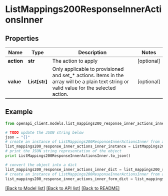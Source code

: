# ListMappings200ResponseInnerActionsInner


## Properties
Name | Type | Description | Notes
------------ | ------------- | ------------- | -------------
**action** | **str** | The action to apply | [optional] 
**value** | **List[str]** | Only applicable to provisioned and set_* actions. Items in the array will be a plain text string or valid value for the selected action. | [optional] 

## Example

```python
from openapi_client.models.list_mappings200_response_inner_actions_inner import ListMappings200ResponseInnerActionsInner

# TODO update the JSON string below
json = "{}"
# create an instance of ListMappings200ResponseInnerActionsInner from a JSON string
list_mappings200_response_inner_actions_inner_instance = ListMappings200ResponseInnerActionsInner.from_json(json)
# print the JSON string representation of the object
print ListMappings200ResponseInnerActionsInner.to_json()

# convert the object into a dict
list_mappings200_response_inner_actions_inner_dict = list_mappings200_response_inner_actions_inner_instance.to_dict()
# create an instance of ListMappings200ResponseInnerActionsInner from a dict
list_mappings200_response_inner_actions_inner_form_dict = list_mappings200_response_inner_actions_inner.from_dict(list_mappings200_response_inner_actions_inner_dict)
```
[[Back to Model list]](../README.md#documentation-for-models) [[Back to API list]](../README.md#documentation-for-api-endpoints) [[Back to README]](../README.md)


